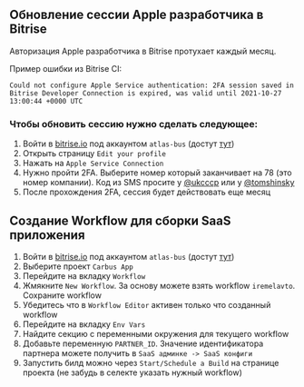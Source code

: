 ## Обновление сессии Apple разработчика в Bitrise

Авторизация Apple разработчика в Bitrise протухает каждый месяц.

Пример ошибки из Bitrise CI:

```shell
Could not configure Apple Service authentication: 2FA session saved in Bitrise Developer Connection is expired, was valid until 2021-10-27 13:00:44 +0000 UTC
```

### Чтобы обновить сессию нужно сделать следующее:

1. Войти в [bitrise.io](https://bitrise.io) под аккаунтом `atlas-bus` (достут [тут](https://wiki.yandex.ru/dostup/#bitrise))
2. Открыть страницу `Edit your profile`
3. Нажать на `Apple Service Connection`
4. Нужно пройти 2FA. Выберите номер который заканчивает на 78 (это номер компании). Код из SMS просите у [@ukcccp](https://t.me/ukcccp) или у [@tomshinsky](https://t.me/tomshinsky)
5. После прохождения 2FA, сессия будет действовать еще месяц

## Создание Workflow для сборки SaaS приложения

1. Войти в [bitrise.io](https://bitrise.io) под аккаунтом `atlas-bus` (достут [тут](https://wiki.yandex.ru/dostup/#bitrise))
2. Выберите проект `Carbus App`
3. Перейдите на вкладку `Workflow`
4. Жмякните `New Workflow`. За основу можете взять workflow `iremelavto`. Сохраните workflow
5. Убедитесь что в `Workflow Editor` активен только что созданный workflow
6. Перейдите на вкладку `Env Vars`
7. Найдите секцию с переменными окружения для текущего workflow
8. Добавьте переменную `PARTNER_ID`. Значение идентификатора партнера можете получить в `SaaS админке -> SaaS конфиги`
9. Запустить билд можно через `Start/Schedule a Build` на странице проекта (не забудь в селекте указать нужный workflow)

